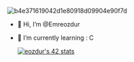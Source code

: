 ![b4e371619042d1e80918d09904e90f7d](https://user-images.githubusercontent.com/101213607/157313213-47790a53-dc61-4935-94c4-0336eef8f7e6.gif)

- 👋 Hi, I’m @Emreozdur
- 🌱 I’m currently learning : C

     [![eozdur's 42 stats](https://badge.mediaplus.ma/greenbinary/eozdur?1337Badge=off&42Network=off&UM6P=off)](https://github.com/oakoudad/badge42)

